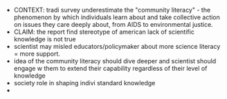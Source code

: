 - CONTEXT: tradi survey underestimate the "community literacy" - the phenomenon by which individuals learn about and take collective action on issues they care deeply about, from AIDS to environmental justice.
- CLAIM: the report find stereotype of american lack of scientific knowledge is not true
- scientist may misled educators/policymaker about more science literacy = more support. 
- idea of the community literacy should dive deeper and scientist should engage w them to extend their capability regardless of their level of knowledge
- society role in shaping indivi standard knowledge
- 